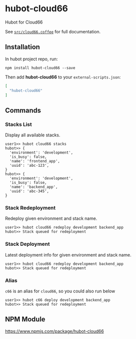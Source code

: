 # hubot-cloud66

Hubot for Cloud66

See [`src/cloud66.coffee`](src/cloud66.coffee) for full documentation.

## Installation

In hubot project repo, run:

`npm install hubot-cloud66 --save`

Then add **hubot-cloud66** to your `external-scripts.json`:

```json
[
  "hubot-cloud66"
]
```

## Commands

### Stacks List

Display all available stacks.

```
user1>> hubot cloud66 stacks
hubot>> {
  'environment': 'development',
  'is_busy': false,
  'name': 'frontend_app',
  'uuid': 'abc-123',
}
hubot>> {
  'environment': 'development',
  'is_busy': false,
  'name': 'backend_app',
  'uuid': 'abc-345',
}
```

### Stack Redeployment

Redeploy given environment and stack name.

```
user1>> hubot cloud66 redeploy development backend_app
hubot>> Stack queued for redeployment 
```

### Stack Deployment

Latest deployment info for given environment and stack name.

```
user1>> hubot cloud66 redeploy development backend_app
hubot>> Stack queued for redeployment 
```

### Alias

`c66` is an alias for `cloud66`, so you could also run below

```
user1>> hubot c66 deploy development backend_app
hubot>> Stack queued for redeployment 
```

## NPM Module

https://www.npmjs.com/package/hubot-cloud66
